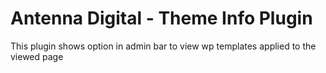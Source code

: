 # Antenna Digital - Theme Info Plugin

This plugin shows option in admin bar to view wp templates applied to the viewed page
